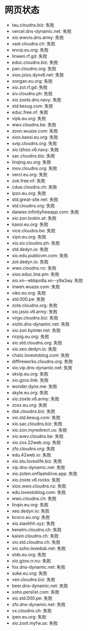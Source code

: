 # 网页状态
- tau.cloudns.biz: 失败
- vercel.dns-dynamic.net: 失败
- xio.wwvio.dns.army: 失败
- vast.cloudns.ch: 失败
- wvvp.eu.org: 失败
- linwen.rf.gd: 失败
- educ.cloudns.biz: 失败
- pan.cloudns.org: 失败
- xioo.jxios.dynv6.net: 失败
- xongan.eu.org: 失败
- xio.zot.rf.gd: 失败
- siv.cloudns.ph: 失败
- xio.zoxte.dns.navy: 失败
- std.kesug.com: 失败
- educ.free.nf: 失败
- vipk.eu.org: 失败
- wwv.cloudns.be: 失败
- zoon.wuaze.com: 失败
- xioo.kaxoi.eu.org: 失败
- svip.cloudns.org: 失败
- xio.lzhoo.v6.navy: 失败
- sac.cloudns.biz: 失败
- linqing.eu.org: 失败
- mov.cloudns.org: 失败
- vercl.eu.org: 失败
- zok.free.nf: 失败
- cdue.cloudns.ch: 失败
- ipzo.eu.org: 失败
- std.great-site.net: 失败
- std.cloudns.org: 失败
- daiwen.infinityfreeapp.com: 失败
- xio.zon.lookin.at: 失败
- kaxoi.eu.org: 失败
- vice.cloudns.be: 失败
- vipn.eu.org: 失败
- xio.siv.cloudns.ph: 失败
- std.dedyn.io: 失败
- xio.edu.publicvm.com: 失败
- zot.dedyn.io: 失败
- wwo.cloudns.nz: 失败
- xioo.educ.line.pm: 失败
- xio.xn--ebbpo8a.xn--y9a3aq: 失败
- inwen.wuaze.com: 失败
- viko.eu.org: 失败
- std.000.pe: 失败
- zote.cloudns.org: 失败
- xio.jxsio.v6.army: 失败
- virgo.cloudns.biz: 失败
- xiolin.dns-dynamic.net: 失败
- xio.zon.byinter.net: 失败
- ricpig.eu.org: 失败
- xio.std.cloudns.org: 失败
- xio.xeo.dedyn.io: 失败
- chatz.lovestoblog.com: 失败
- diffireworks.cloudns.org: 失败
- xio.vip.dns-dynamic.net: 失败
- skvip.eu.org: 失败
- xio.gzos.link: 失败
- wonder.dynx.me: 失败
- skyle.eu.org: 失败
- xio.zoxte.v6.army: 失败
- zosx.eu.org: 失败
- dsk.cloudns.biz: 失败
- xio.std.kesug.com: 失败
- xio.sac.cloudns.biz: 失败
- xio.zon.myredirect.us: 失败
- xio.wwv.cloudns.be: 失败
- xio.zos.22web.org: 失败
- zfo.cloudns.org: 失败
- edu.42web.io: 失败
- xio.stu.loveslife.biz: 失败
- vip.dns-dynamic.net: 失败
- xio.zoten.onflashdrive.app: 失败
- xio.zoxte.v6.rocks: 失败
- xioo.wwo.cloudns.nz: 失败
- edu.lovestoblog.com: 失败
- wwo.cloudns.ch: 失败
- linqin.eu.org: 失败
- xeo.dedyn.io: 失败
- kcoco.eu.org: 失败
- xio.xiaohhh.xyz: 失败
- kenelm.cloudns.ch: 失败
- kaixin.cloudns.ch: 失败
- xio.std.cloudns.ch: 失败
- xio.soho.lovedub.net: 失败
- stds.eu.org: 失败
- xio.gzos.rr.nu: 失败
- fox.dns-dynamic.net: 失败
- suke.eu.org: 失败
- ven.cloudns.biz: 失败
- beer.dns-dynamic.net: 失败
- soho.perslist.com: 失败
- xio.std.000.pe: 失败
- zfo.dns-dynamic.net: 失败
- vx.cloudns.ch: 失败
- ipen.eu.org: 失败
- xio.zoot.myfw.us: 失败

